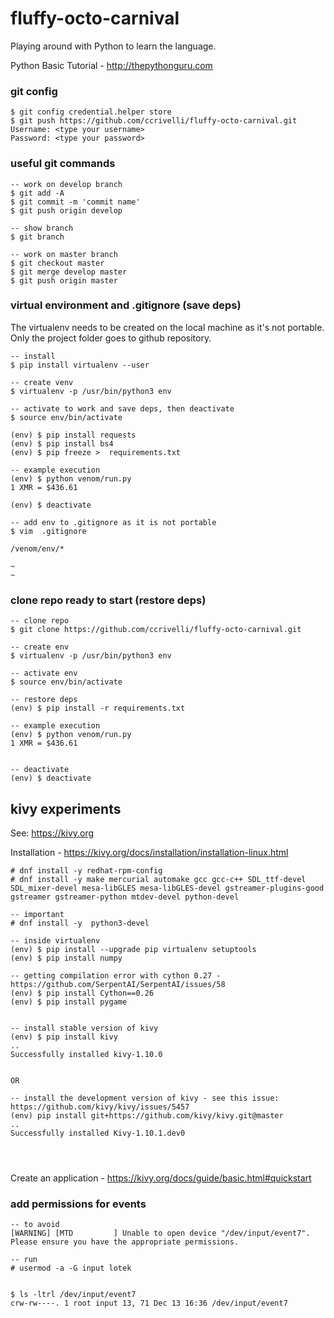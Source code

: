 # fluffy-octo-carnival
Playing around with Python to learn the language.  

Python Basic Tutorial - http://thepythonguru.com   

### git config
```
$ git config credential.helper store
$ git push https://github.com/ccrivelli/fluffy-octo-carnival.git
Username: <type your username>
Password: <type your password>
```

### useful git commands
```
-- work on develop branch
$ git add -A
$ git commit -m 'commit name'
$ git push origin develop

-- show branch
$ git branch

-- work on master branch
$ git checkout master
$ git merge develop master
$ git push origin master

```

### virtual environment and .gitignore (save deps)

The virtualenv needs to be created on the local machine as it's not portable.
Only the project folder goes to github repository.


```
-- install
$ pip install virtualenv --user

-- create venv
$ virtualenv -p /usr/bin/python3 env

-- activate to work and save deps, then deactivate
$ source env/bin/activate

(env) $ pip install requests
(env) $ pip install bs4
(env) $ pip freeze >  requirements.txt

-- example execution
(env) $ python venom/run.py 
1 XMR = $436.61

(env) $ deactivate

-- add env to .gitignore as it is not portable
$ vim  .gitignore

/venom/env/*

~
~

```

### clone repo ready to start (restore deps)
```
-- clone repo
$ git clone https://github.com/ccrivelli/fluffy-octo-carnival.git

-- create env
$ virtualenv -p /usr/bin/python3 env

-- activate env
$ source env/bin/activate

-- restore deps
(env) $ pip install -r requirements.txt 

-- example execution
(env) $ python venom/run.py
1 XMR = $436.61


-- deactivate
(env) $ deactivate

```

## kivy experiments

See: https://kivy.org   


Installation - https://kivy.org/docs/installation/installation-linux.html  

```
# dnf install -y redhat-rpm-config
# dnf install -y make mercurial automake gcc gcc-c++ SDL_ttf-devel SDL_mixer-devel mesa-libGLES mesa-libGLES-devel gstreamer-plugins-good gstreamer gstreamer-python mtdev-devel python-devel  

-- important
# dnf install -y  python3-devel

-- inside virtualenv
(env) $ pip install --upgrade pip virtualenv setuptools
(env) $ pip install numpy

-- getting compilation error with cython 0.27 - https://github.com/SerpentAI/SerpentAI/issues/58   
(env) $ pip install Cython==0.26
(env) $ pip install pygame


-- install stable version of kivy 
(env) $ pip install kivy
..
Successfully installed kivy-1.10.0


OR

-- install the development version of kivy - see this issue: https://github.com/kivy/kivy/issues/5457   
(env) pip install git+https://github.com/kivy/kivy.git@master
..
Successfully installed Kivy-1.10.1.dev0




```

Create an application - https://kivy.org/docs/guide/basic.html#quickstart   

### add permissions for events

```
-- to avoid
[WARNING] [MTD         ] Unable to open device "/dev/input/event7". Please ensure you have the appropriate permissions.

-- run
# usermod -a -G input lotek


$ ls -ltrl /dev/input/event7
crw-rw----. 1 root input 13, 71 Dec 13 16:36 /dev/input/event7


```
 
